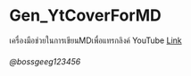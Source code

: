 # Gen_YtCoverForMD
  เครื่องมือช่วยในการเขียนMDเพื่อแทรกลิงค์ YouTube
  [Link](https://boszgtec.github.io/Basic-Writing-MD-File-Pb/%E0%B9%80%E0%B8%84%E0%B8%A3%E0%B8%B7%E0%B9%88%E0%B8%AD%E0%B8%87%E0%B8%A1%E0%B8%B7%E0%B8%AD/Gen_YtCoverForMD/)

###### @bossgeeg123456
